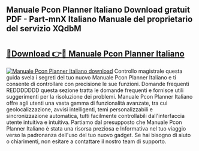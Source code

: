 ## Manuale Pcon Planner Italiano Download gratuit PDF - Part-mnX Italiano Manuale del proprietario del servizio XQdbM

# <h2><a href="http://df9244.blite.top/?on=Manuale+Pcon+Planner+Italiano">🔗Download 👉🔴 Manuale Pcon Planner Italiano</a></h2>

[![Manuale Pcon Planner Italiano download](https://i.imgur.com/lujVjoI.png)](http://df9244.blite.top/?on=Manuale+Pcon+Planner+Italiano)
Controllo magistrale questa guida svela i segreti del tuo nuovo Manuale Pcon Planner Italiano e ti consente di controllare con precisione le sue funzioni. Domande frequenti REDDDDDDD questa sezione tratta le domande frequenti e fornisce utili suggerimenti per la risoluzione dei problemi. Manuale Pcon Planner Italiano offre agli utenti una vasta gamma di funzionalità avanzate, tra cui geolocalizzazione, avvisi intelligenti, temi personalizzabili e sincronizzazione automatica, tutti facilmente controllabili dall'interfaccia utente intuitiva e intuitiva. Partiamo dal presupposto che Manuale Pcon Planner Italiano è stata una risorsa preziosa e Informativa nel tuo viaggio verso la padronanza dell'uso del tuo nuovo gadget. Se hai bisogno di aiuto o chiarimenti, non esitare a contattare il nostro team di supporto.
